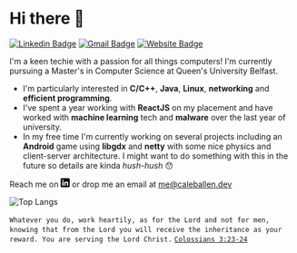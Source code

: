 # Hi there :wave:
[![Linkedin Badge](https://img.shields.io/badge/-caleballen-blue?style=flat-square&logo=Linkedin&logoColor=white&link=https://www.linkedin.com/in/caleb-m-allen/)](https://www.linkedin.com/in/caleb-m-allen/)
[![Gmail Badge](https://img.shields.io/badge/-me@caleballen.dev-c14438?style=flat-square&logo=Gmail&logoColor=white&link=mailto:me@caleballen.dev)](mailto:me@caleballen.dev)
[![Website Badge](https://img.shields.io/badge/-caleballen.dev-04e762?style=flat-square&logo=data%3Aimage%2Fsvg%2Bxml%3Bbase64%2CPD94bWwgdmVyc2lvbj0iMS4wIiBlbmNvZGluZz0iVVRGLTgiPz4NCjxzdmcgeG1sbnM9Imh0dHA6Ly93d3cudzMub3JnLzIwMDAvc3ZnIiB3aWR0aD0iNDIwIiBoZWlnaHQ9IjQyMCIgc3Ryb2tlPSIjRkZGIiBmaWxsPSJub25lIj4NCjxwYXRoIHN0cm9rZS13aWR0aD0iMjYiIGQ9Ik0yMDksMTVhMTk1LDE5NSAwIDEsMCAyLDB6Ii8%2BDQo8cGF0aCBzdHJva2Utd2lkdGg9IjE4IiBkPSJtMjEwLDE1djM5MG0xOTUtMTk1SDE1TTU5LDkwYTI2MCwyNjAgMCAwLDAgMzAyLDAgbTAsMjQwIGEyNjAsMjYwIDAgMCwwLTMwMiwwTTE5NSwyMGEyNTAsMjUwIDAgMCwwIDAsMzgyIG0zMCwwIGEyNTAsMjUwIDAgMCwwIDAtMzgyIi8%2BDQo8L3N2Zz4%3D&logoColor=white&link=caleballen.dev)](caleballen.dev)

I'm a keen techie with a passion for all things computers! I'm currently pursuing a Master's in Computer Science at Queen's University Belfast.

* I'm particularly interested in **C/C++**, **Java**, **Linux**, **networking** and **efficient programming**.
* I've spent a year working with **ReactJS** on my placement and have worked with **machine learning** tech and **malware** over the last year of university.
* In my free time I'm currently working on several projects including an **Android** game using **libgdx** and **netty** with some nice physics and client-server architecture. I might want to do something with this in the future so details are kinda *hush-hush* 😯

Reach me on [![LinkedIn][1.2]][1] or drop me an email at me@caleballen.dev

[1]: https://www.linkedin.com/in/caleb-m-allen/
[1.2]: https://raw.githubusercontent.com/caleballen/caleballen/master/linkedin-3-16.png (LinkedIn icon without padding)

![Top Langs](https://github-readme-stats.vercel.app/api/top-langs/?username=caleballen&layout=compact)

`Whatever you do, work heartily, as for the Lord and not for men, knowing that from the Lord you will receive the inheritance as your reward. You are serving the Lord Christ.` [`Colossians 3:23-24`](https://www.biblegateway.com/passage/?search=Colossians+3%3A23-24&version=ESV)
